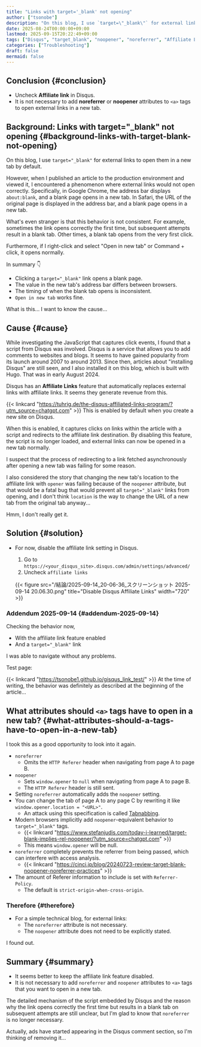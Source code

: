 ```yaml
---
title: "Links with target='_blank' not opening"
author: ["tsonobe"]
description: "On this blog, I use `target=\"_blank\"` for external links to open them in a new tab by default. However, when I published an article to the production environment and viewed it, I encountered a phenomenon where external links would not open correctly."
date: 2025-08-24T00:00:00+09:00
lastmod: 2025-09-15T20:22:49+09:00
tags: ["Disqus", "target_blank", "noopener", "noreferrer", "Affiliate Link", "External Link", "Chrome", "Safari", "Hugo"]
categories: ["Troubleshooting"]
draft: false
mermaid: false
---
```


## Conclusion {#conclusion}

-   Uncheck ****Affiliate link**** in Disqus.
-   It is not necessary to add **noreferrer** or **noopener** attributes to `<a>` tags to open external links in a new tab.


## Background: Links with target="_blank" not opening {#background-links-with-target-blank-not-opening}

On this blog, I use `target="_blank"` for external links to open them in a new tab by default.

However, when I published an article to the production environment and viewed it, I encountered a phenomenon where external links would not open correctly. Specifically, in Google Chrome, the address bar displays `about:blank`, and a blank page opens in a new tab. In Safari, the URL of the original page is displayed in the address bar, and a blank page opens in a new tab.

What's even stranger is that this behavior is not consistent. For example, sometimes the link opens correctly the first time, but subsequent attempts result in a blank tab. Other times, a blank tab opens from the very first click.

Furthermore, if I right-click and select "Open in new tab" or Command + click, it opens normally.

In summary 👇️

-   Clicking a `target="_blank"` link opens a blank page.
-   The value in the new tab's address bar differs between browsers.
-   The timing of when the blank tab opens is inconsistent.
-   `Open in new tab` works fine.

What is this... I want to know the cause...


## Cause {#cause}

While investigating the JavaScript that captures click events, I found that a script from Disqus was involved. Disqus is a service that allows you to add comments to websites and blogs. It seems to have gained popularity from its launch around 2007 to around 2013. Since then, articles about "installing Disqus" are still seen, and I also installed it on this blog, which is built with Hugo. That was in early August 2024.

Disqus has an ****Affiliate Links**** feature that automatically replaces external links with affiliate links. It seems they generate revenue from this.

{{< linkcard "https://tuhrig.de/the-disqus-affiliated-links-program/?utm_source=chatgpt.com" >}}
This is enabled by default when you create a new site on Disqus.

When this is enabled, it captures clicks on links within the article with a script and redirects to the affiliate link destination. By disabling this feature, the script is no longer loaded, and external links can now be opened in a new tab normally.

I suspect that the process of redirecting to a link fetched asynchronously after opening a new tab was failing for some reason.

I also considered the story that changing the new tab's location to the affiliate link with `opener` was failing because of the `noopener` attribute, but that would be a fatal bug that would prevent all `target="_blank"` links from opening, and I don't think `location` is the way to change the URL of a new tab from the original tab anyway...

Hmm, I don't really get it.


## Solution {#solution}

-   For now, disable the affiliate link setting in Disqus.

    1.  Go to `https://<your_disqus_site>.disqus.com/admin/settings/advanced/`
    2.  Uncheck `affiliate links`

    {{< figure src="/結論/2025-09-14_20-06-36_スクリーンショット 2025-09-14 20.06.30.png" title="Disable Disqus Affiliate Links" width="720" >}}


### Addendum 2025-09-14 {#addendum-2025-09-14}

Checking the behavior now,

-   With the affiliate link feature enabled
-   And a `target="_blank"` link

I was able to navigate without any problems.

Test page:

{{< linkcard "https://tsonobe1.github.io/gisqus_link_test/" >}}
At the time of writing, the behavior was definitely as described at the beginning of the article...


## What attributes should `<a>` tags have to open in a new tab? {#what-attributes-should-a-tags-have-to-open-in-a-new-tab}

I took this as a good opportunity to look into it again.

-   `noreferrer`
    -   Omits the `HTTP Referer` header when navigating from page A to page B.
-   `noopener`
    -   Sets `window.opener` to `null` when navigating from page A to page B.
    -   The `HTTP Referer` header is still sent.
-   Setting `noreferrer` automatically adds the `noopener` setting.
-   You can change the tab of page A to any page C by rewriting it like `window.opener.location = "<URL>"`.
    -   An attack using this specification is called [Tabnabbing](https://owasp.org/www-community/attacks/Reverse_Tabnabbing?utm_source=chatgpt.com).
-   Modern browsers implicitly add `noopener`-equivalent behavior to `target="_blank"` tags.
    -   {{< linkcard "https://www.stefanjudis.com/today-i-learned/target-blank-implies-rel-noopener/?utm_source=chatgpt.com" >}}
    -   This means `window.opener` will be null.
-   `noreferrer` completely prevents the referrer from being passed, which can interfere with access analysis.
    -   {{< linkcard "https://cinci.jp/blog/20240723-review-target-blank-noopener-noreferrer-practices" >}}
-   The amount of Referer information to include is set with `Referrer-Policy`.
    -   The default is `strict-origin-when-cross-origin`.


### Therefore {#therefore}

-   For a simple technical blog, for external links:
    -   The `noreferrer` attribute is not necessary.
    -   The `noopener` attribute does not need to be explicitly stated.

I found out.


## Summary {#summary}

-   It seems better to keep the affiliate link feature disabled.
-   It is not necessary to add `noreferrer` and `noopener` attributes to `<a>` tags that you want to open in a new tab.

The detailed mechanism of the script embedded by Disqus and the reason why the link opens correctly the first time but results in a blank tab on subsequent attempts are still unclear, but I'm glad to know that `noreferrer` is no longer necessary.

Actually, ads have started appearing in the Disqus comment section, so I'm thinking of removing it...
